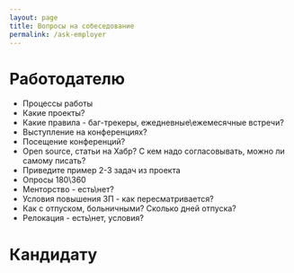 ```yaml
---
layout: page
title: Вопросы на собеседование
permalink: /ask-employer
---
```


# Работодателю
- Процессы работы
- Какие проекты?
- Какие правила - баг-трекеры, ежедневные\ежемесячные встречи?
- Выступление на конференциях?
- Посещение конференций?
- Open source, статьи на Хабр? С кем надо согласовывать, можно ли самому писать?
- Приведите пример 2-3 задач из проекта
- Опросы 180\360
- Менторство - есть\нет?
- Условия повышения ЗП - как пересматривается?
- Как с отпуском, больничными? Сколько дней отпуска?
- Релокация - есть\нет, условия?

# Кандидату
